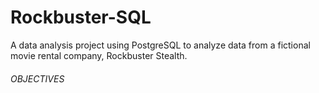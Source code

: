 # Rockbuster-SQL
A data analysis project using PostgreSQL to analyze data from a fictional movie rental company, Rockbuster Stealth.

###### OBJECTIVES
